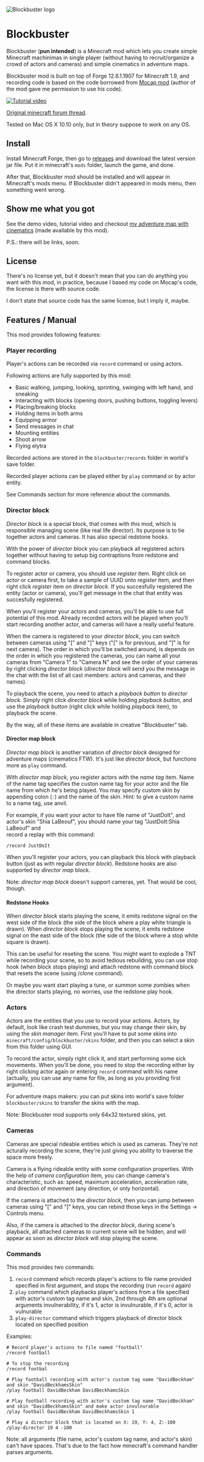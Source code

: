 ![Blockbuster logo](./logo.png)

# Blockbuster

Blockbuster (**pun intended**) is a Minecraft mod which lets you create simple Minecraft machinimas in 
single player (without having to recruit/organize a crowd of actors and cameras) 
and simple cinematics in adventure maps.

Blockbuster mod is built on top of Forge 12.6.1.1907 for Minecraft 1.9, and recording 
code is based on the code borrowed from [Mocap mod](http://www.minecraftforum.net/forums/mapping-and-modding/minecraft-mods/1445402-minecraft-motion-capture-mod-mocap-16-000) 
(author of the mod gave me permission to use his code). 

[![Tutorial video](https://img.youtube.com/vi/LPJb49VUUqk/0.jpg)](https://www.youtube.com/watch?v=LPJb49VUUqk)

[Original minecraft forum thread](http://www.minecraftforum.net/forums/mapping-and-modding/minecraft-mods/2700216-blockbuster-create-simple-machinimas-and-adventure).

Tested on Mac OS X 10.10 only, but in theory suppose to work on any OS.

## Install

Install Minecraft Forge, then go to 
[releases](https://github.com/mchorse/blockbuster/releases) and download the 
latest version jar file. Put it in minecraft's `mods` folder, launch the game, 
and done. 

After that, Blockbuster mod should be installed and will appear in Minecraft's 
mods menu. If Blockbuster didn't appeared in mods menu, then something went 
wrong.

## Show me what you got

See the demo video, tutorial video and checkout 
[my adventure map with cinematics](https://github.com/mchorse/blockbuster/releases/tag/1.0-rc1) 
(made available by this mod).

P.S.: there will be links, soon.

## License

There's no license yet, but it doesn't mean that you can do anything you want 
with this mod, in practice, because I based my code on Mocap's code, the license 
is there with source code.

<!-- Borderlands reference -->
I don't state that source code has the same license, but I imply it, maybe. 

## Features / Manual

This mod provides following features:

### Player recording

Player's actions can be recorded via `record` command or using actors.

Following actions are fully supported by this mod:

* Basic walking, jumping, looking, sprinting, swinging with left hand, and sneaking
* Interacting with blocks (opening doors, pushing buttons, toggling levers)
* Placing/breaking blocks
* Holding items in both arms
* Equipping armor
* Send messages in chat
* Mounting entities
* Shoot arrow
* Flying elytra

Recorded actions are stored in the `blockbuster/records` folder in world's save 
folder.

Recorded player actions can be played either by `play` command or by actor entity. 

See Commands section for more reference about the commands.

### Director block

*Director block* is a special block, that comes with this mod, which is responsible 
managing scene (like real life director). Its purpose is to tie together 
actors and cameras. It has also special redstone hooks.

With the power of *director block* you can playback all registered actors together 
without having to setup big contraptions from redstone and command blocks.

To register actor or camera, you should use *register* item. Right click on actor or 
camera first, to take a sample of UUID onto *register* item, and then right 
click *register* item on *director block*. If you succesfully registered the entity 
(actor or camera), you'll get message in the chat that entity was succesfully 
registered.

When you'll register your actors and cameras, you'll be able to use full potential 
of this mod. Already recorded actors will be played when you'll start recording 
another actor, and cameras will have a really useful feature.

When the camera is registered to your *director block*, you can switch between 
cameras using "[" and "]" keys ("[" is for previous, and "]" is for next camera). 
The order in which you'll be switched around, is depends on the order in which 
you registered the cameras, you can name all your cameras from "Camera 1" to 
"Camera N" and see the order of your cameras by right clicking *director block* 
(*director block* will send you the message in the chat with the list of all cast 
members: actors and cameras, and their names).

To playback the scene, you need to attach a *playback button* to *director block*. 
Simply right click *director block* while holding *playback button*, and use the 
*playback button* (right click while holding *playback* item), to playback the scene.

By the way, all of these items are available in creative "Blockbuster" tab.

#### Director map block

*Director map block* is another variation of *director block* designed for 
adventure maps (cinematics FTW). It's just like *director block*, but functions 
more as `play` command.

With *director map block*, you register actors with the *name tag* item. 
Name of the name tag specifies the custon name tag for your actor and the file 
name from which he's being played. You may specify custom skin by appending 
colon (`:`) and the name of the skin. Hint: to give a custom name to a name tag, 
use anvil.

For example, if you want your actor to have file name of "JustDoIt", and actor's 
skin "Shia LaBeouf", you should name your tag "JustDoIt:Shia LaBeouf" and  
record a replay with this command:

    /record JustDoIt

When you'll register your actors, you can playback this block with playback 
button (just as with regular *director block*). Redstone hooks are also supported 
by *director map* block.

Note: *director map block* doesn't support cameras, yet. That would be cool, 
though. 

#### Redstone Hooks

When *director block* starts playing the scene, it emits redstone signal on the 
west side of the block (the side of the block where a play white triangle is drawn). 
When *director block* stops playing the scene, it emits redstone signal on the 
east side of the block (the side of the block where a stop white square is drawn).

This can be useful for reseting the scene. You might want to explode a TNT while 
recording your scene, so to avoid tedious rebuilding, you can use stop hook 
(when block stops playing) and attach redstone with command block that resets 
the scene (using /clone command).

Or maybe you want start playing a tune, or summon some zombies when the 
director starts playing, no worries, use the redstone play hook. 

### Actors

Actors are the entities that you use to record your actions. Actors, by default, 
look like crash test dummies, but you may change their skin, by using the 
*skin manager* item. First you'll have to put some skins into 
`minecraft/config/blockbuster/skins` folder, and then you can select a skin 
from this folder using GUI.

To record the actor, simply right click it, and start performing some sick 
movements. When you'll be done, you need to stop the recording either by 
right clicking actor again or entering `record` command with his name (actually, 
you can use any name for file, as long as you providing first argument).

For adventure maps makers: you can put skins into world's save folder 
`blockbuster/skins` to transfer the skins with the map.

Note: Blockbuster mod supports only 64x32 textured skins, yet.

### Cameras

Cameras are special rideable entities which is used as cameras. They're not 
acturally recording the scene, they're just giving you ability to traverse the 
space more freely.

Camera is a flying rideable entity with some configuration properties. With the 
help of *camera configuration* item, you can change camera's characteristic, such as: 
speed, maximum acceleration, acceleration rate, and direction of movement 
(any direction, or only horizontal).

If the camera is attached to the *director block*, then you can jump between 
cameras using "[" and "]" keys, you can rebind those keys in the Settings -> Controls
menu.

Also, if the camera is attached to the *director block*, during scene's playback, 
all attached cameras to current scene will be hidden, and will appear as soon 
as *director block* will stop playing the scene.

### Commands

This mod provides two commands:

1. `record` command which records player's actions to file name provided specified 
   in first argument, and stops the recording (run `record` again)
2. `play` command which playbacks player's actions from a file specified with 
   actor's custom tag name and skin, 2nd through 4th are optional arguments 
   invulnerability, if it's 1, actor is invulnurable, if it's 0, actor is vulnurable 
3. `play-director` command which triggers playback of director block located on 
   specified position 

Examples:

    # Record player's actions to file named "football"
    /record football 
    
    # To stop the recording
    /record footbal
    
    # Play football recording with actor's custom tag name "DavidBeckham" and skin "DavidBeckhamsSkin"
    /play football DavidBeckham DavidBeckhamsSkin
    
    # Play football recording with actor's custom tag name "DavidBeckham" and skin "DavidBeckhamsSkin" and make actor invulnurable
    /play football DavidBeckham DavidBeckhamsSkin 1
    
    # Play a director block that is located on X: 19, Y: 4, Z:-100
    /play-director 19 4 -100

Note: all arguments (file name, actor's custom tag name, and actor's skin) can't 
have spaces. That's due to the fact how minecraft's command handler parses arguments.
